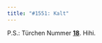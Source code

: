 ```yaml
---
title: "#1551: Kalt"
---
```


P.S.: Türchen Nummer <a href="http://www.fonflatter.de/advent09"><strong>18</strong></a>. Hihi.

